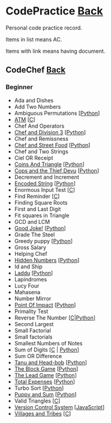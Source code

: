 # CodePractice [Back](https://blog.fish-404.icu/CodePractice/)
Personal code practice record.

Items in list means AC.

Items with link means having document.

## CodeChef [Back](https://blog.fish-404.icu/CodePractice/CodeChef/)

### Beginner 

* Ada and Dishes
* Add Two Numbers
* Ambiguous Permutations [[Python](https://github.com/fish-404/CodePractice/blob/main/CodeChef/Beginner/Ambiguous%20Permutations/Ambiguous%20Permutations.py)]
* [ATM](https://blog.fish-404.icu/CodePractice/CodeChef/Beginner/Chef%20and%20Division%203/) [[C](https://github.com/fish-404/CodePractice/blob/main/CodeChef/Beginner/ATM/ATM.c)]
* Chef And Operators
* [Chef and Division 3](https://blog.fish-404.icu/CodePractice/CodeChef/Beginner/Chef%20and%20Division%203/) [[Python](https://github.com/fish-404/CodePractice/blob/main/CodeChef/Beginner/Chef%20and%20Division%203/Chef%20and%20Division%203.py)]
* Chef and Remissness
* [Chef and Street Food](https://blog.fish-404.icu/CodePractice/CodeChef/Beginner/Chef%20and%20Street%20Food/) [[Python](https://github.com/fish-404/CodePractice/blob/main/CodeChef/Beginner/Chef%20and%20Street%20Food/Chef%20and%20Street%20Food.py)]
* Chef and Two Strings
* Ciel OR Receipt
* [Coins And Triangle](https://blog.fish-404.icu/CodePractice/CodeChef/Beginner/Coins%20And%20Triangle/) [[Python](https://github.com/fish-404/CodePractice/blob/main/CodeChef/Beginner/Coins%20And%20Trianlge/Coins%20And%20Trianlge.py)]
* [Cops and the Thief Devu](https://blog.fish-404.icu/CodePractice/CodeChef/Beginner/Cops%20and%20the%20Thief%20Devu/) [[Python](https://github.com/fish-404/CodePractice/blob/main/CodeChef/Beginner/Cops%20and%20the%20Thief%20Devu/Cops%20and%20the%20Thief%20Devu.py)]
* Decrement and Increment
* [Encoded String](https://blog.fish-404.icu/CodePractice/CodeChef/Beginner/Encoded%20String) [[Python](https://github.com/fish-404/CodePractice/blob/main/CodeChef/Beginner/Encoded%20String/Encoded%20String.py)]
* Enormous Input Test [[C](https://github.com/fish-404/CodePractice/blob/main/CodeChef/Beginner/Enormous%20Input%20Test/Enormous%20Input%20Test.c)]
* Find Reminder [[C](https://github.com/fish-404/CodePractice/tree/main/CodeChef/Beginner/Find%20Reminder/Find%20Reminder.c)]
* Finding Square Roots
* First and Last Digit
* Fit squares in Triangle
* GCD and LCM
* [Good Joke!](https://blog.fish-404.icu/CodePractice/CodeChef/Beginner/Good%20Joke!/) [[Python](https://github.com/fish-404/CodePractice/blob/main/CodeChef/Beginner/Good%20Joke!/Good%20Joke!.py)]
* Grade The Steel
* Greedy puppy [[Python](https://github.com/fish-404/CodePractice/blob/main/CodeChef/Beginner/Greedy%20puppy/Greedy%20puppy.py)]
* Gross Salary
* Helping Chef
* [Hidden Numbers](https://blog.fish-404.icu/CodePractice/CodeChef/Beginner/Hidden%20Numbers/) [[Python](https://github.com/fish-404/CodePractice/blob/main/CodeChef/Beginner/Hidden%20Numbers/Hidden%20Numbers.py)]
* Id and Ship
* [Laddu](https://blog.fish-404.icu/CodePractice/CodeChef/Beginner/Laddu/) [[Python](https://github.com/fish-404/CodePractice/blob/main/CodeChef/Beginner/Laddu/Laddu.py)]
* Lapindromes
* Lucy Four
* Mahasena
* Number Mirror
* [Point Of Impact](https://blog.fish-404.icu/CodePractice/CodeChef/Beginner/Point%20Of%20Impact/) [[Python](https://github.com/fish-404/CodePractice/blob/main/CodeChef/Beginner/Point%20Of%20Impact/Point%20Of%20Impact.py)]
* Primality Test
* Reverse The Number [[C](https://github.com/fish-404/CodePractice/blob/main/CodeChef/Beginner/Reverse%20The%20Number/Reverse%20The%20Number.c)\|[Python](https://github.com/fish-404/CodePractice/blob/main/CodeChef/Beginner/Reverse%20The%20Number/Reverse%20The%20Number.py)]
* Second Largest
* Small Factorial
* Small factorials
* Smallest Numbers of Notes
* Sum of Digits [[C](https://github.com/fish-404/CodePractice/blob/main/CodeChef/Beginner/Sum%20of%20Digits/Sum%20of%20Digits.c) \| [Python](https://github.com/fish-404/CodePractice/blob/main/CodeChef/Beginner/Sum%20of%20Digits/Sum%20of%20Digits.py)]
* Sum OR Difference
* [Tanu and Head-bob](https://blog.fish-404.icu/CodePractice/CodeChef/Beginner/Tanu%20and%20Head-bob/) [[Python](https://github.com/fish-404/CodePractice/blob/main/CodeChef/Beginner/Tanu%20and%20Head-bob/Tanu%20and%20Head-bob.py)]  
* [The Block Game](https://blog.fish-404.icu/CodePractice/CodeChef/Beginner/The%20Block%20Game/) [[Python](https://github.com/fish-404/CodePractice/blob/main/CodeChef/Beginner/The%20Block%20Game/The%20Block%20Game.py)]
* [The Lead Game](https://blog.fish-404.icu/CodePractice/CodeChef/Beginner/The%20Lead%20Game/) [[Python](https://github.com/fish-404/CodePractice/blob/main/CodeChef/Beginner/The%20Lead%20Game/The%20Lead%20Game.py)]
* [Total Expenses](https://blog.fish-404.icu/CodePractice/CodeChef/Beginner/Total%20Expenses/) [[Python](https://github.com/fish-404/CodePractice/blob/main/CodeChef/Beginner/Total%20Expenses/Total%20Expenses.py)]
* Turbo Sort [[Python](https://github.com/fish-404/CodePractice/blob/main/CodeChef/Beginner/Turbo%20Sort/Turbo%20Sort.py)]
* [Puppy and Sum](https://blog.fish-404.icu/CodePractice/CodeChef/Beginner/Puppy%20and%20Sum/) [[Python](https://github.com/fish-404/CodePractice/blob/main/CodeChef/Beginner/Puppy%20and%20Sum/Puppy%20and%20Sum.py)] 
* Valid Triangles [[C](https://github.com/fish-404/CodePractice/blob/main/CodeChef/Beginner/Valid%20Triangles/Valid%20Triangles.c)]
* [Version Control System](https://blog.fish-404.icu/CodePractice/CodeChef/Beginner/Version%20Contorl%20System/) [[JavaScript](https://github.com/fish-404/CodePractice/blob/main/CodeChef/Beginner/Version%20Control%20System/Version%20Control%20System.js)]
* [Villages and Tribes](https://blog.fish-404.icu/CodePractice/CodeChef/Beginner/Villages%20and%20Tribes/) [[C](https://github.com/fish-404/CodePractice/blob/main/CodeChef/Beginner/Villages%20and%20Tribes/Villages%20and%20Tribes.c)]
